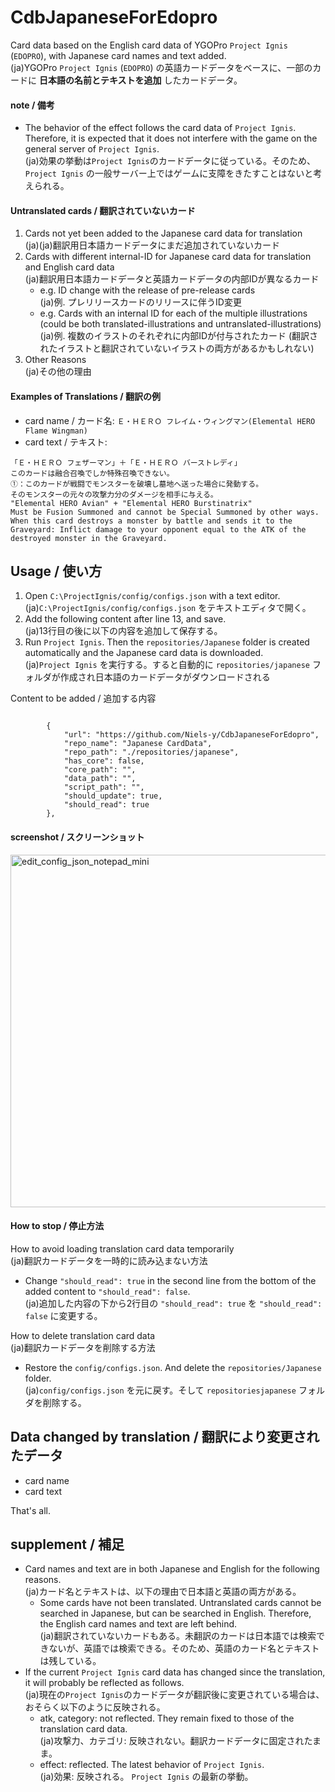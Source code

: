 # CdbJapaneseForEdopro

Card data based on the English card data of YGOPro `Project Ignis` (`EDOPRO`), with Japanese card names and text added.  
(ja)YGOPro `Project Ignis` (`EDOPRO`) の英語カードデータをベースに、一部のカードに **日本語の名前とテキストを追加** したカードデータ。

#### note / 備考

* The behavior of the effect follows the card data of `Project Ignis`. Therefore, it is expected that it does not interfere with the game on the general server of `Project Ignis`.  
  (ja)効果の挙動は`Project Ignis`のカードデータに従っている。そのため、`Project Ignis` の一般サーバー上ではゲームに支障をきたすことはないと考えられる。
 
#### Untranslated cards / 翻訳されていないカード

1. Cards not yet been added to the Japanese card data for translation  
   (ja)(ja)翻訳用日本語カードデータにまだ追加されていないカード
1. Cards with different internal-ID for Japanese card data for translation and English card data  
   (ja)翻訳用日本語カードデータと英語カードデータの内部IDが異なるカード
   * e.g. ID change with the release of pre-release cards  
     (ja)例. プレリリースカードのリリースに伴うID変更
   * e.g. Cards with an internal ID for each of the multiple illustrations (could be both translated-illustrations and untranslated-illustrations)  
     (ja)例. 複数のイラストのそれぞれに内部IDが付与されたカード (翻訳されたイラストと翻訳されていないイラストの両方があるかもしれない)
1. Other Reasons  
   (ja)その他の理由

#### Examples of Translations / 翻訳の例

* card name / カード名: `Ｅ・ＨＥＲＯ フレイム・ウィングマン(Elemental HERO Flame Wingman)`
* card text / テキスト:
```
「Ｅ・ＨＥＲＯ フェザーマン」＋「Ｅ・ＨＥＲＯ バーストレディ」
このカードは融合召喚でしか特殊召喚できない。
①：このカードが戦闘でモンスターを破壊し墓地へ送った場合に発動する。
そのモンスターの元々の攻撃力分のダメージを相手に与える。
"Elemental HERO Avian" + "Elemental HERO Burstinatrix"
Must be Fusion Summoned and cannot be Special Summoned by other ways. When this card destroys a monster by battle and sends it to the Graveyard: Inflict damage to your opponent equal to the ATK of the destroyed monster in the Graveyard.
```

## Usage / 使い方

1. Open `C:\ProjectIgnis/config/configs.json` with a text editor.  
   (ja)`C:\ProjectIgnis/config/configs.json` をテキストエディタで開く。
1. Add the following content after line 13, and save.  
   (ja)13行目の後に以下の内容を追加して保存する。
1. Run `Project Ignis`. Then the `repositories/Japanese` folder is created automatically and the Japanese card data is downloaded.  
   (ja)`Project Ignis` を実行する。すると自動的に `repositories/japanese` フォルダが作成され日本語のカードデータがダウンロードされる

Content to be added / 追加する内容
```

		{
			"url": "https://github.com/Niels-y/CdbJapaneseForEdopro",
			"repo_name": "Japanese CardData",
			"repo_path": "./repositories/japanese",
			"has_core": false,
			"core_path": "",
			"data_path": "",
			"script_path": "",
			"should_update": true,
			"should_read": true
		},
```

#### screenshot / スクリーンショット

<img width="564" alt="edit_config_json_notepad_mini" src="https://user-images.githubusercontent.com/72937182/96492130-21f7cf80-127e-11eb-8334-12a9de35da60.png">

#### How to stop / 停止方法

How to avoid loading translation card data temporarily  
(ja)翻訳カードデータを一時的に読み込まない方法
* Change `"should_read": true` in the second line from the bottom of the added content to `"should_read": false`.  
  (ja)追加した内容の下から2行目の `"should_read": true` を `"should_read": false` に変更する。

How to delete translation card data  
(ja)翻訳カードデータを削除する方法
* Restore the `config/configs.json`. And delete the `repositories/Japanese` folder.  
  (ja)`config/configs.json` を元に戻す。そして `repositoriesjapanese` フォルダを削除する。

## Data changed by translation / 翻訳により変更されたデータ

* card name
* card text

That's all.

## supplement / 補足
* Card names and text are in both Japanese and English for the following reasons.  
  (ja)カード名とテキストは、以下の理由で日本語と英語の両方がある。
  * Some cards have not been translated. Untranslated cards cannot be searched in Japanese, but can be searched in English. Therefore, the English card names and text are left behind.  
    (ja)翻訳されていないカードもある。未翻訳のカードは日本語では検索できないが、英語では検索できる。そのため、英語のカード名とテキストは残している。
* If the current `Project Ignis` card data has changed since the translation, it will probably be reflected as follows.  
  (ja)現在の`Project Ignis`のカードデータが翻訳後に変更されている場合は、おそらく以下のように反映される。
  * atk, category: not reflected. They remain fixed to those of the translation card data.  
    (ja)攻撃力、カテゴリ: 反映されない。翻訳カードデータに固定されたまま。
  * effect: reflected. The latest behavior of `Project Ignis`.  
    (ja)効果: 反映される。 `Project Ignis` の最新の挙動。
